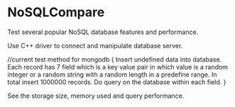 NoSQLCompare
============

Test several popular NoSQL database features and performance.

Use C++ driver to connect and manipulate database server.

//current test method for mongodb
{
	Insert undefined data into database. Each record has 7 field which is a key value pair in which value is a random integer or 
  a random string with a random length in a predefine range. In total insert 1000000 records. Do query on the database within
  each field.
}


See the storage size, memory used and query performance.  

